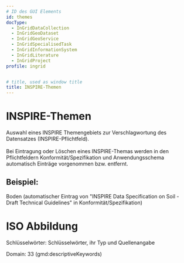 ```yaml
---
# ID des GUI Elements
id: themes
docType:
  - InGridDataCollection
  - InGridGeoDataset
  - InGridGeoService
  - InGridSpecialisedTask
  - InGridInformationSystem
  - InGridLiterature
  - InGridProject
profile: ingrid


# title, used as window title
title: INSPIRE-Themen
---
```


# INSPIRE-Themen

Auswahl eines INSPIRE Themengebiets zur Verschlagwortung des Datensatzes (INSPIRE-Pflichtfeld).<br/><br/>Bei Eintragung oder Löschen eines INSPIRE-Themas werden in den Pflichtfeldern Konformität/Spezifikation und Anwendungsschema automatisch Einträge vorgenommen bzw. entfernt. 

## Beispiel:

Boden (automatischer Eintrag von "INSPIRE Data Specification on Soil - Draft Technical Guidelines" in Konformität/Spezifikation)

# ISO Abbildung

Schlüsselwörter: Schlüsselwörter, ihr Typ und Quellenangabe

Domain: 33 (gmd:descriptiveKeywords)
